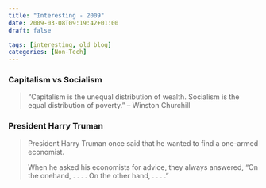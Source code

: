 ```yaml
---
title: "Interesting - 2009"
date: 2009-03-08T09:19:42+01:00
draft: false

tags: [interesting, old blog]
categories: [Non-Tech]
---
```


### Capitalism vs Socialism

> “Capitalism is the unequal distribution of wealth. Socialism is the equal distribution of poverty.” – Winston Churchill

### President Harry Truman

> President Harry Truman once said that he wanted to find a one-armed economist.
> 
> When he asked his economists for advice, they always answered, “On the onehand, . . . . On the other hand, . . . .”
